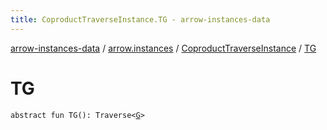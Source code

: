 ```yaml
---
title: CoproductTraverseInstance.TG - arrow-instances-data
---
```


[arrow-instances-data](../../index.html) / [arrow.instances](../index.html) / [CoproductTraverseInstance](index.html) / [TG](./-t-g.html)

# TG

`abstract fun TG(): Traverse<`[`G`](index.html#G)`>`